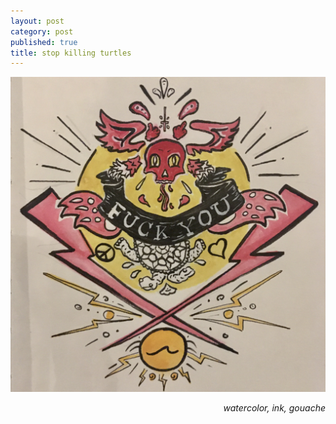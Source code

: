 ```yaml
---
layout: post
category: post
published: true
title: stop killing turtles
---
```

![stop killing turtles](/media/stop-killing-turtles.jpeg)
<!--more-->
<span class='date' style='float:right;'>*watercolor, ink, gouache*</span>
